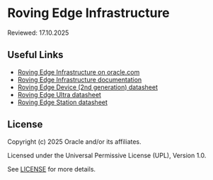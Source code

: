 # Roving Edge Infrastructure

Reviewed: 17.10.2025

## Useful Links

- [Roving Edge Infrastructure on oracle.com](https://www.oracle.com/cloud/roving-edge-infrastructure/)
- [Roving Edge Infrastructure documentation](https://docs.oracle.com/en-us/iaas/Content/Rover/)
- [Roving Edge Device (2nd generation) datasheet](https://www.oracle.com/a/ocom/docs/data-sheet-roving-edge-device.pdf)
- [Roving Edge Ultra datasheet](https://www.oracle.com/a/ocom/docs/data-sheet-roving-edge-ultra.pdf)
- [Roving Edge Station datasheet](https://www.oracle.com/a/ocom/docs/data-sheet-roving-edge-station.pdf)

## License

Copyright (c) 2025 Oracle and/or its affiliates.

Licensed under the Universal Permissive License (UPL), Version 1.0.

See [LICENSE](https://github.com/oracle-devrel/technology-engineering/blob/main/LICENSE.txt) for more details.
